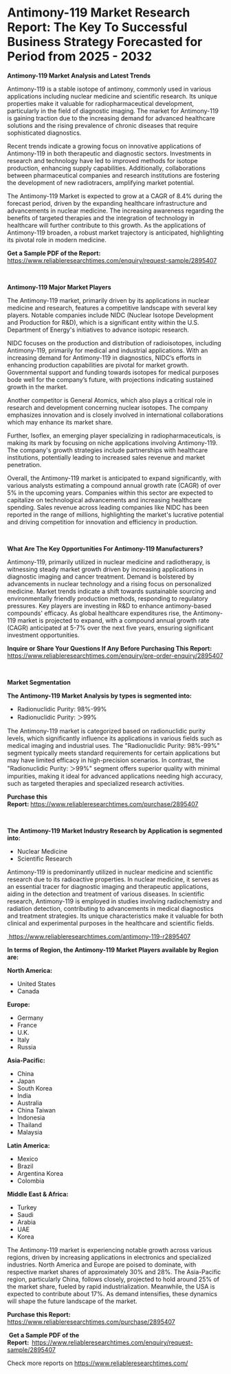 <p><h1>Antimony-119 Market Research Report: The Key To Successful Business Strategy Forecasted for Period from 2025 - 2032</h1></p><p><strong>Antimony-119 Market Analysis and Latest Trends</strong></p>
<p><p>Antimony-119 is a stable isotope of antimony, commonly used in various applications including nuclear medicine and scientific research. Its unique properties make it valuable for radiopharmaceutical development, particularly in the field of diagnostic imaging. The market for Antimony-119 is gaining traction due to the increasing demand for advanced healthcare solutions and the rising prevalence of chronic diseases that require sophisticated diagnostics.</p><p>Recent trends indicate a growing focus on innovative applications of Antimony-119 in both therapeutic and diagnostic sectors. Investments in research and technology have led to improved methods for isotope production, enhancing supply capabilities. Additionally, collaborations between pharmaceutical companies and research institutions are fostering the development of new radiotracers, amplifying market potential.</p><p>The Antimony-119 Market is expected to grow at a CAGR of 8.4% during the forecast period, driven by the expanding healthcare infrastructure and advancements in nuclear medicine. The increasing awareness regarding the benefits of targeted therapies and the integration of technology in healthcare will further contribute to this growth. As the applications of Antimony-119 broaden, a robust market trajectory is anticipated, highlighting its pivotal role in modern medicine.</p></p>
<p><strong>Get a Sample PDF of the Report:&nbsp;</strong> <a href="https://www.reliableresearchtimes.com/enquiry/request-sample/2895407?utm_campaign=2643&utm_medium=2&utm_source=Github&utm_content=ia&utm_term=15032025&utm_id=antimony-119">https://www.reliableresearchtimes.com/enquiry/request-sample/2895407</a></p>
<p>&nbsp;</p>
<p><strong>Antimony-119 Major Market Players</strong></p>
<p><p>The Antimony-119 market, primarily driven by its applications in nuclear medicine and research, features a competitive landscape with several key players. Notable companies include NIDC (Nuclear Isotope Development and Production for R&D), which is a significant entity within the U.S. Department of Energy's initiatives to advance isotopic research.</p><p>NIDC focuses on the production and distribution of radioisotopes, including Antimony-119, primarily for medical and industrial applications. With an increasing demand for Antimony-119 in diagnostics, NIDC’s efforts in enhancing production capabilities are pivotal for market growth. Governmental support and funding towards isotopes for medical purposes bode well for the company’s future, with projections indicating sustained growth in the market.</p><p>Another competitor is General Atomics, which also plays a critical role in research and development concerning nuclear isotopes. The company emphasizes innovation and is closely involved in international collaborations which may enhance its market share.</p><p>Further, Isoflex, an emerging player specializing in radiopharmaceuticals, is making its mark by focusing on niche applications involving Antimony-119. The company's growth strategies include partnerships with healthcare institutions, potentially leading to increased sales revenue and market penetration.</p><p>Overall, the Antimony-119 market is anticipated to expand significantly, with various analysts estimating a compound annual growth rate (CAGR) of over 5% in the upcoming years. Companies within this sector are expected to capitalize on technological advancements and increasing healthcare spending. Sales revenue across leading companies like NIDC has been reported in the range of millions, highlighting the market's lucrative potential and driving competition for innovation and efficiency in production.</p></p>
<p>&nbsp;</p>
<p><strong>What Are The Key Opportunities For Antimony-119 Manufacturers?</strong></p>
<p><p>Antimony-119, primarily utilized in nuclear medicine and radiotherapy, is witnessing steady market growth driven by increasing applications in diagnostic imaging and cancer treatment. Demand is bolstered by advancements in nuclear technology and a rising focus on personalized medicine. Market trends indicate a shift towards sustainable sourcing and environmentally friendly production methods, responding to regulatory pressures. Key players are investing in R&D to enhance antimony-based compounds' efficacy. As global healthcare expenditures rise, the Antimony-119 market is projected to expand, with a compound annual growth rate (CAGR) anticipated at 5-7% over the next five years, ensuring significant investment opportunities.</p></p>
<p><strong>Inquire or Share Your Questions If Any Before Purchasing This Report:</strong> <a href="https://www.reliableresearchtimes.com/enquiry/pre-order-enquiry/2895407?utm_campaign=2643&utm_medium=2&utm_source=Github&utm_content=ia&utm_term=15032025&utm_id=antimony-119">https://www.reliableresearchtimes.com/enquiry/pre-order-enquiry/2895407</a></p>
<p>&nbsp;</p>
<p><strong>Market Segmentation</strong></p>
<p><strong>The Antimony-119 Market Analysis by types is segmented into:</strong></p>
<p><ul><li>Radionuclidic Purity: 98%-99%</li><li>Radionuclidic Purity: ＞99%</li></ul></p>
<p><p>The Antimony-119 market is categorized based on radionuclidic purity levels, which significantly influence its applications in various fields such as medical imaging and industrial uses. The "Radionuclidic Purity: 98%-99%" segment typically meets standard requirements for certain applications but may have limited efficacy in high-precision scenarios. In contrast, the "Radionuclidic Purity: ＞99%" segment offers superior quality with minimal impurities, making it ideal for advanced applications needing high accuracy, such as targeted therapies and specialized research activities.</p></p>
<p><strong>Purchase this Report:&nbsp;</strong><a href="https://www.reliableresearchtimes.com/purchase/2895407?utm_campaign=2643&utm_medium=2&utm_source=Github&utm_content=ia&utm_term=15032025&utm_id=antimony-119">https://www.reliableresearchtimes.com/purchase/2895407</a></p>
<p>&nbsp;</p>
<p><strong>The Antimony-119 Market Industry Research by Application is segmented into:</strong></p>
<p><ul><li>Nuclear Medicine</li><li>Scientific Research</li></ul></p>
<p><p>Antimony-119 is predominantly utilized in nuclear medicine and scientific research due to its radioactive properties. In nuclear medicine, it serves as an essential tracer for diagnostic imaging and therapeutic applications, aiding in the detection and treatment of various diseases. In scientific research, Antimony-119 is employed in studies involving radiochemistry and radiation detection, contributing to advancements in medical diagnostics and treatment strategies. Its unique characteristics make it valuable for both clinical and experimental purposes in the healthcare and scientific fields.</p></p>
<p><a href="https://www.reliableresearchtimes.com/antimony-119-r2895407?utm_campaign=2643&utm_medium=2&utm_source=Github&utm_content=ia&utm_term=15032025&utm_id=antimony-119">&nbsp;https://www.reliableresearchtimes.com/antimony-119-r2895407</a></p>
<p><strong>In terms of Region, the Antimony-119 Market Players available by Region are:</strong></p>
<p>
    <p> <strong> North America: </strong>
        <ul>
            <li>United States</li>
            <li>Canada</li>
        </ul>
        </p> 
    <p> <strong> Europe: </strong>
        <ul>
            <li>Germany</li>
            <li>France</li>
            <li>U.K.</li>
            <li>Italy</li>
            <li>Russia</li>
        </ul>
        </p> 
    <p> <strong> Asia-Pacific: </strong>
        <ul>
            <li>China</li>
            <li>Japan</li>
            <li>South Korea</li>
            <li>India</li>
            <li>Australia</li>
            <li>China Taiwan</li>
            <li>Indonesia</li>
            <li>Thailand</li>
            <li>Malaysia</li>
        </ul>
        </p> 
    <p> <strong> Latin America: </strong>
        <ul>
            <li>Mexico</li>
            <li>Brazil</li>
            <li>Argentina Korea</li>
            <li>Colombia</li>
        </ul>
        </p> 
    <p> <strong> Middle East & Africa: </strong>
        <ul>
            <li>Turkey</li>
            <li>Saudi</li>
            <li>Arabia</li>
            <li>UAE</li>
            <li>Korea</li>
        </ul>
    </p>
    </p>
<p><p>The Antimony-119 market is experiencing notable growth across various regions, driven by increasing applications in electronics and specialized industries. North America and Europe are poised to dominate, with respective market shares of approximately 30% and 28%. The Asia-Pacific region, particularly China, follows closely, projected to hold around 25% of the market share, fueled by rapid industrialization. Meanwhile, the USA is expected to contribute about 17%. As demand intensifies, these dynamics will shape the future landscape of the market.</p></p>
<p><strong>Purchase this Report: </strong><a href="https://www.reliableresearchtimes.com/purchase/2895407?utm_campaign=2643&utm_medium=2&utm_source=Github&utm_content=ia&utm_term=15032025&utm_id=antimony-119">https://www.reliableresearchtimes.com/purchase/2895407</a></p>
<p>&nbsp;<strong>Get a Sample PDF of the Report:&nbsp;&nbsp;</strong><a href="https://www.reliableresearchtimes.com/enquiry/request-sample/2895407?utm_campaign=2643&utm_medium=2&utm_source=Github&utm_content=ia&utm_term=15032025&utm_id=antimony-119">https://www.reliableresearchtimes.com/enquiry/request-sample/2895407</a></p>
<p><strong></strong></p>
<p>Check more reports on <a href="https://www.reliableresearchtimes.com/?utm_campaign=2643&utm_medium=2&utm_source=Github&utm_content=ia&utm_term=15032025&utm_id=antimony-119">https://www.reliableresearchtimes.com/</a></p>